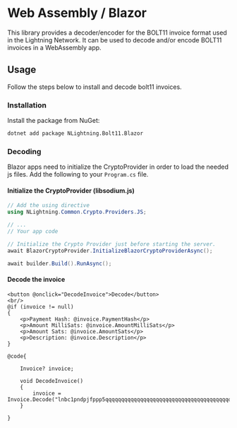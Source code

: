# Web Assembly / Blazor

This library provides a decoder/encoder for the BOLT11 invoice format used in the Lightning Network.
It can be used to decode and/or encode BOLT11 invoices in a WebAssembly app.

## Usage

Follow the steps below to install and decode bolt11 invoices.

### Installation

Install the package from NuGet:

```bash
dotnet add package NLightning.Bolt11.Blazor
```

### Decoding

Blazor apps need to initialize the CryptoProvider in order to load the needed js files. Add the following to your
`Program.cs` file.

#### Initialize the CryptoProvider (libsodium.js)

```csharp
// Add the using directive
using NLightning.Common.Crypto.Providers.JS;

// ...
// Your app code

// Initialize the Crypto Provider just before starting the server.
await BlazorCryptoProvider.InitializeBlazorCryptoProviderAsync();

await builder.Build().RunAsync();
```

#### Decode the invoice

```blazor
<button @onclick="DecodeInvoice">Decode</button>
<br/>
@if (invoice != null)
{
    <p>Payment Hash: @invoice.PaymentHash</p>
    <p>Amount MilliSats: @invoice.AmountMilliSats</p>
    <p>Amount Sats: @invoice.AmountSats</p>
    <p>Description: @invoice.Description</p>
}

@code{

    Invoice? invoice;
    
    void DecodeInvoice()
    {
        invoice = Invoice.Decode("lnbc1pndpjfppp5qqqqqqqqqqqqqqqqqqqqqqqqqqqqqqqqqqqqqqqqqqqqqqqqqqqssp5qqqqqqqqqqqqqqqqqqqqqqqqqqqqqqqqqqqqqqqqqqqqqqqqqqqsdqq5243a4h29w7lm6g89hktd0qzfakevjp7hktskal5p69jxa6vyqw4s95577lltw0t6l9dhp7cfld9urkxfsucsxascnxdqmanrlklsqcp5nwzmf");
    }

}
```